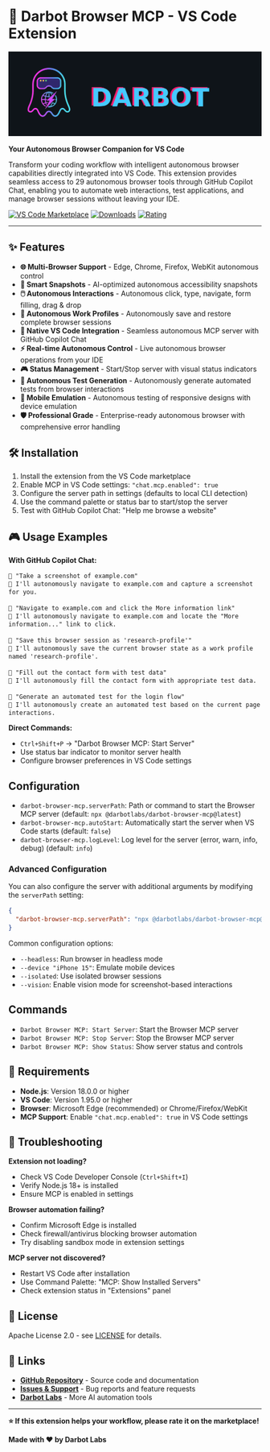 # 🤖 Darbot Browser MCP - VS Code Extension

![Darbot Banner](../assets/darbot_logo_icon_pack/darbot-horizontal-banner-1500x500.png)

**Your Autonomous Browser Companion for VS Code**

Transform your coding workflow with intelligent autonomous browser capabilities directly integrated into VS Code. This extension provides seamless access to 29 autonomous browser tools through GitHub Copilot Chat, enabling you to automate web interactions, test applications, and manage browser sessions without leaving your IDE.

[![VS Code Marketplace](https://img.shields.io/visual-studio-marketplace/v/darbotlabs.darbot-browser-mcp?style=flat-square&color=0098FF&label=Marketplace)](https://marketplace.visualstudio.com/items?itemName=darbotlabs.darbot-browser-mcp)
[![Downloads](https://img.shields.io/visual-studio-marketplace/d/darbotlabs.darbot-browser-mcp?style=flat-square&color=0098FF)](https://marketplace.visualstudio.com/items?itemName=darbotlabs.darbot-browser-mcp)
[![Rating](https://img.shields.io/visual-studio-marketplace/r/darbotlabs.darbot-browser-mcp?style=flat-square&color=0098FF)](https://marketplace.visualstudio.com/items?itemName=darbotlabs.darbot-browser-mcp)

---

## ✨ Features

- **🌐 Multi-Browser Support** - Edge, Chrome, Firefox, WebKit autonomous control
- **📸 Smart Snapshots** - AI-optimized autonomous accessibility snapshots  
- **🖱️ Autonomous Interactions** - Autonomous click, type, navigate, form filling, drag & drop
- **📁 Autonomous Work Profiles** - Autonomously save and restore complete browser sessions
- **🔧 Native VS Code Integration** - Seamless autonomous MCP server with GitHub Copilot Chat
- **⚡ Real-time Autonomous Control** - Live autonomous browser operations from your IDE
- **🎮 Status Management** - Start/Stop server with visual status indicators
- **🧪 Autonomous Test Generation** - Autonomously generate automated tests from browser interactions
- **📱 Mobile Emulation** - Autonomous testing of responsive designs with device emulation
- **🛡️ Professional Grade** - Enterprise-ready autonomous browser with comprehensive error handling

## 🛠️ Installation

1. Install the extension from the VS Code marketplace
2. Enable MCP in VS Code settings: `"chat.mcp.enabled": true`  
3. Configure the server path in settings (defaults to local CLI detection)
4. Use the command palette or status bar to start/stop the server
5. Test with GitHub Copilot Chat: "Help me browse a website"

## 🎮 Usage Examples

**With GitHub Copilot Chat:**
```
👤 "Take a screenshot of example.com"
🤖 I'll autonomously navigate to example.com and capture a screenshot for you.

👤 "Navigate to example.com and click the More information link"  
🤖 I'll autonomously navigate to example.com and locate the "More information..." link to click.

👤 "Save this browser session as 'research-profile'"
🤖 I'll autonomously save the current browser state as a work profile named 'research-profile'.

👤 "Fill out the contact form with test data"
🤖 I'll autonomously fill the contact form with appropriate test data.

👤 "Generate an automated test for the login flow"
🤖 I'll autonomously create an automated test based on the current page interactions.
```

**Direct Commands:**
- `Ctrl+Shift+P` → "Darbot Browser MCP: Start Server"
- Use status bar indicator to monitor server health
- Configure browser preferences in VS Code settings

## Configuration

- `darbot-browser-mcp.serverPath`: Path or command to start the Browser MCP server (default: `npx @darbotlabs/darbot-browser-mcp@latest`)
- `darbot-browser-mcp.autoStart`: Automatically start the server when VS Code starts (default: `false`)
- `darbot-browser-mcp.logLevel`: Log level for the server (error, warn, info, debug) (default: `info`)

### Advanced Configuration

You can also configure the server with additional arguments by modifying the `serverPath` setting:

```json
{
  "darbot-browser-mcp.serverPath": "npx @darbotlabs/darbot-browser-mcp@latest --headless --device 'iPhone 15'"
}
```

Common configuration options:
- `--headless`: Run browser in headless mode
- `--device "iPhone 15"`: Emulate mobile devices
- `--isolated`: Use isolated browser sessions
- `--vision`: Enable vision mode for screenshot-based interactions

## Commands

- `Darbot Browser MCP: Start Server`: Start the Browser MCP server
- `Darbot Browser MCP: Stop Server`: Stop the Browser MCP server  
- `Darbot Browser MCP: Show Status`: Show server status and controls

## 🔧 Requirements

- **Node.js**: Version 18.0.0 or higher
- **VS Code**: Version 1.95.0 or higher
- **Browser**: Microsoft Edge (recommended) or Chrome/Firefox/WebKit
- **MCP Support**: Enable `"chat.mcp.enabled": true` in VS Code settings

## 🐛 Troubleshooting

**Extension not loading?**
- Check VS Code Developer Console (`Ctrl+Shift+I`)
- Verify Node.js 18+ is installed
- Ensure MCP is enabled in settings

**Browser automation failing?**
- Confirm Microsoft Edge is installed
- Check firewall/antivirus blocking browser automation
- Try disabling sandbox mode in extension settings

**MCP server not discovered?**
- Restart VS Code after installation
- Use Command Palette: "MCP: Show Installed Servers"
- Check extension status in "Extensions" panel

## 📄 License

Apache License 2.0 - see [LICENSE](https://github.com/darbotlabs/darbot-browser-mcp/blob/main/LICENSE) for details.

## 🔗 Links

- **[GitHub Repository](https://github.com/darbotlabs/darbot-browser-mcp)** - Source code and documentation
- **[Issues & Support](https://github.com/darbotlabs/darbot-browser-mcp/issues)** - Bug reports and feature requests
- **[Darbot Labs](https://github.com/darbotlabs)** - More AI automation tools

---

**⭐ If this extension helps your workflow, please rate it on the marketplace!**

**Made with ❤️ by Darbot Labs**